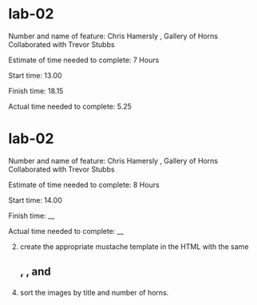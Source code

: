 # lab-02

Number and name of feature: Chris Hamersly , Gallery of Horns
Collaborated with Trevor Stubbs

Estimate of time needed to complete: 7 Hours

Start time: 13.00

Finish time: 18.15

Actual time needed to complete: 5.25 

# lab-02

Number and name of feature: Chris Hamersly , Gallery of Horns
Collaborated with Trevor Stubbs

Estimate of time needed to complete: 8 Hours

Start time: 14.00

Finish time: __

Actual time needed to complete: __ 


<!-- 1. Add another page -->
<!-- Create a button for that other page -->
<!-- fix the keywords -->

2. create the appropriate mustache template in the HTML with the same <h2>, <img>, and <p>

<!-- 3. style using flexboxes -->

4. sort the images by title and number of horns. 

